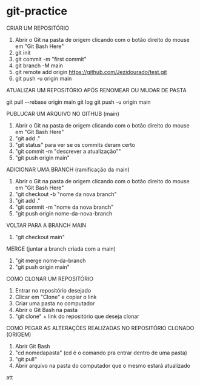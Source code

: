 # git-practice

CRIAR UM REPOSITÓRIO

1. Abrir o Git na pasta de origem clicando com o botão direito do mouse em "Git Bash Here"
2. git init
3. git commit -m "first commit"
4. git branch -M main
5. git remote add origin https://github.com/Jezidourado/test.git
6. git push -u origin main

ATUALIZAR UM REPOSITÓRIO APÓS RENOMEAR OU MUDAR DE PASTA

git pull --rebase origin main
git log
git push -u origin main

PUBLUCAR UM ARQUIVO NO GITHUB (main)

1. Abrir o Git na pasta de origem clicando com o botão direito do mouse em "Git Bash Here"
2. "git add ."
3. "git status" para ver se os commits deram certo
4. "git commit -m "descrever a atualização""
5. "git push origin main"

ADICIONAR UMA BRANCH (ramificação da main)

1. Abrir o Git na pasta de origem clicando com o botão direito do mouse em "Git Bash Here"
2. "git checkout -b "nome da nova branch"
3. "git add ."
4. "git commit -m "nome da nova branch"
5. "git push origin nome-da-nova-branch

VOLTAR PARA A BRANCH MAIN

1. "git checkout main"

MERGE (juntar a branch criada com a main)

1. "git merge nome-da-branch
2. "git push origin main"

COMO CLONAR UM REPOSITÓRIO

1. Entrar no repositório desejado
2. Clicar em "Clone" e copiar o link
3. Criar uma pasta no computador
4. Abrir o Git Bash na pasta
5. "git clone" + link do repositório que deseja clonar

COMO PEGAR AS ALTERAÇÕES REALIZADAS NO REPOSITÓRIO CLONADO (ORIGEM)

1. Abrir Git Bash
2. "cd nomedapasta" (cd é o comando pra entrar dentro de uma pasta)
3. "git pull"
4. Abrir arquivo na pasta do computador que o mesmo estará atualizado

att
